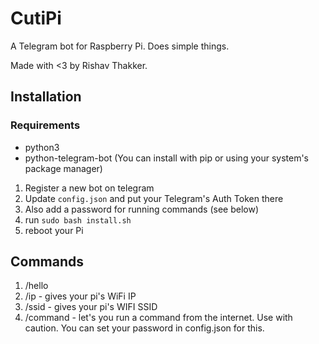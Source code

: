 # CutiPi

A Telegram bot for Raspberry Pi. Does simple things.

Made with <3 by Rishav Thakker.

## Installation

### Requirements
* python3
* python-telegram-bot (You can install with pip or using your system's package manager)

1. Register a new bot on telegram
2. Update `config.json` and put your Telegram's Auth Token there
3. Also add a password for running commands (see below)
4. run `sudo bash install.sh`
5. reboot your Pi

## Commands

1. /hello
2. /ip - gives your pi's WiFi IP
3. /ssid - gives your pi's WIFI SSID
4. /command - let's you run a command from the internet. Use with caution. You can set your
    password in config.json for this.

